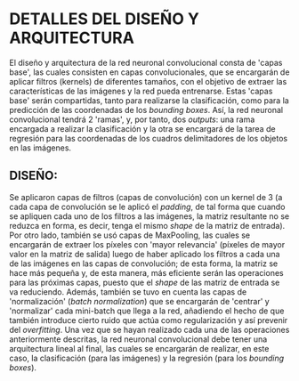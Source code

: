 # DETALLES DEL DISEÑO Y ARQUITECTURA
El diseño y arquitectura de la red neuronal convolucional consta de 'capas base', las cuales consisten en capas convolucionales, que se encargarán de aplicar filtros (kernels) de diferentes tamaños, con el objetivo de extraer las características de las imágenes y la red pueda entrenarse. Estas 'capas base' serán compartidas, tanto para realizarse la clasificación, como para la predicción de las coordenadas de los *bounding boxes*. Así, la red neuronal convolucional tendrá 2 'ramas', y, por tanto, dos *outputs*: una rama encargada a realizar la clasificación y la otra se encargará de la tarea de regresión para las coordenadas de los cuadros delimitadores de los objetos en las imágenes. 
## DISEÑO:
Se aplicaron capas de filtros (capas de convolución) con un kernel de 3 (a cada capa de convolución se le aplicó el *padding*, de tal forma que cuando se apliquen cada uno de los filtros a las imágenes, la matriz resultante no se reduzca en forma, es decir, tenga el mismo *shape* de la matriz de entrada).
Por otro lado, también se usó capas de MaxPooling, las cuales se encargarán de extraer los píxeles con 'mayor relevancia' (píxeles de mayor valor en la matriz de salida) luego de haber aplicado los filtros a cada una de las imágenes en las capas de convolución; de esta forma, la matriz se hace más pequeña y, de esta manera, más eficiente serán las operaciones para las próximas capas, puesto que el *shape* de las matriz de entrada se va reduciendo.
Además, también se tuvo en cuenta las capas de 'normalización' (*batch normalization*) que se encargarán de 'centrar' y 'normalizar' cada mini-batch que llega a la red, añadiendo el hecho de que también introduce cierto ruido que actúa como regularización y así prevenir del *overfitting*.
Una vez que se hayan realizado cada una de las operaciones anteriormente descritas, la red neuronal convolucional debe tener una arquitectura lineal al final, las cuales se encargarán de realizar, en este caso, la clasificación (para las imágenes) y la regresión (para los *bounding boxes*).



